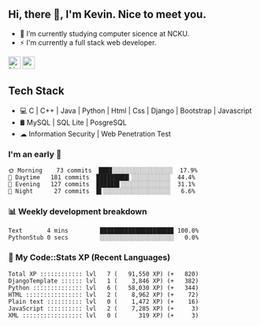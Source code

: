 ## Hi, there 👋, I'm Kevin. Nice to meet you.

- 🌱 I’m currently studying computer sicence at NCKU.
- ⚡ I'm currently a full stack web developer.

<a href="https://www.linkedin.com/in/kevin12686/"><img alt="LinkedIn" src="https://img.shields.io/badge/linkedin%20-%230077B5.svg?&style=for-the-badge&logo=linkedin&logoColor=white" height=25></a>
<a href="https://www.instagram.com/kevin12686/"><img src="https://img.shields.io/badge/instagram-3f729b?&style=for-the-badge&logo=instagram&logoColor=white" height=25></a>

## Tech Stack

* 💻 C | C++ | Java | Python | Html | Css | Django | Bootstrap | Javascript
* 🛢️ MySQL | SQL Lite | PosgreSQL
* ☁ Information Security | Web Penetration Test

### I'm an early 🐤

<!-- early_bird start -->

```text
🌞 Morning    73 commits  ███▊░░░░░░░░░░░░░░░░░  17.9%
🌆 Daytime   181 commits  █████████▎░░░░░░░░░░░  44.4%
🌃 Evening   127 commits  ██████▌░░░░░░░░░░░░░░  31.1%
🌙 Night      27 commits  █▍░░░░░░░░░░░░░░░░░░░   6.6%
```

<!-- early_bird end -->

### 📊 Weekly development breakdown

<!-- code_time start -->

```text
Text       4 mins         ████████████████████▉ 100.0%
PythonStub 0 secs         ░░░░░░░░░░░░░░░░░░░░░   0.0%
```

<!-- code_time end -->

### 🧰 My Code::Stats XP (Recent Languages)

<!-- codestats start -->

```text
Total XP :::::::::::: lvl   7 (   91,550 XP) (+   820)
DjangoTemplate :::::: lvl   1 (    3,846 XP) (+   382)
Python :::::::::::::: lvl   6 (   58,030 XP) (+   344)
HTML :::::::::::::::: lvl   2 (    8,962 XP) (+    72)
Plain text :::::::::: lvl   0 (    1,472 XP) (+    16)
JavaScript :::::::::: lvl   2 (    7,285 XP) (+     3)
XML ::::::::::::::::: lvl   0 (      319 XP) (+     3)
```

<!-- codestats end -->
